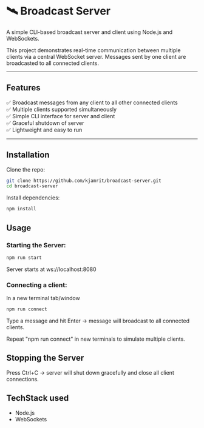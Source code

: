 # 🛰️ Broadcast Server

A simple CLI-based broadcast server and client using Node.js and WebSockets.

This project demonstrates real-time communication between multiple clients via a central WebSocket server. Messages sent by one client are broadcasted to all connected clients.

---

## Features

✅ Broadcast messages from any client to all other connected clients  
✅ Multiple clients supported simultaneously  
✅ Simple CLI interface for server and client  
✅ Graceful shutdown of server  
✅ Lightweight and easy to run

---

## Installation

Clone the repo:

```bash
git clone https://github.com/kjamrit/broadcast-server.git
cd broadcast-server
```
Install dependencies:

```bash
npm install
```

## Usage

### Starting the Server:

```bash
npm run start
```
Server starts at ws://localhost:8080

### Connecting a client:

In a new terminal tab/window

```bash
npm run connect
```
Type a message and hit Enter → message will broadcast to all connected clients.

Repeat "npm run connect" in new terminals to simulate multiple clients.

## Stopping the Server

Press Ctrl+C → server will shut down gracefully and close all client connections.


## TechStack used

- Node.js
- WebSockets




